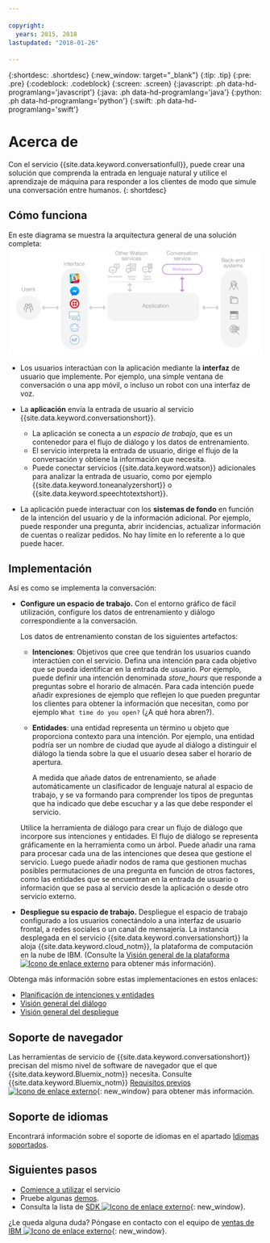 ```yaml
---

copyright:
  years: 2015, 2018
lastupdated: "2018-01-26"

---
```


{:shortdesc: .shortdesc}
{:new_window: target="_blank"}
{:tip: .tip}
{:pre: .pre}
{:codeblock: .codeblock}
{:screen: .screen}
{:javascript: .ph data-hd-programlang='javascript'}
{:java: .ph data-hd-programlang='java'}
{:python: .ph data-hd-programlang='python'}
{:swift: .ph data-hd-programlang='swift'}

# Acerca de

Con el servicio {{site.data.keyword.conversationfull}}, puede crear una solución que comprenda la entrada en lenguaje natural y utilice el aprendizaje de máquina para responder a los clientes de modo que simule una conversación entre humanos.
{: shortdesc}

## Cómo funciona 

En este diagrama se muestra la arquitectura general de una solución completa:![Diagrama de flujo del servicio](images/conversation_arch_overview.png)

- Los usuarios interactúan con la aplicación mediante la **interfaz** de usuario que implemente. Por ejemplo, una simple ventana de conversación o una app móvil, o incluso un robot con una interfaz de voz.

- La **aplicación** envía la entrada de usuario al servicio {{site.data.keyword.conversationshort}}.
    - La aplicación se conecta a un *espacio de trabajo*, que es un contenedor para el flujo de diálogo y los datos de entrenamiento.
    - El servicio interpreta la entrada de usuario, dirige el flujo de la conversación y obtiene la información que necesita.
    - Puede conectar servicios {{site.data.keyword.watson}} adicionales para analizar la entrada de usuario, como por ejemplo {{site.data.keyword.toneanalyzershort}} o {{site.data.keyword.speechtotextshort}}.

- La aplicación puede interactuar con los **sistemas de fondo** en función de la intención del usuario y de la información adicional. Por ejemplo, puede responder una pregunta, abrir incidencias, actualizar información de cuentas o realizar pedidos. No hay límite en lo referente a lo que puede hacer.

## Implementación

Así es como se implementa la conversación:

- **Configure un espacio de trabajo.** Con el entorno gráfico de fácil utilización, configure los datos de entrenamiento y diálogo correspondiente a la conversación.

    Los datos de entrenamiento constan de los siguientes artefactos:
    - **Intenciones**: Objetivos que cree que tendrán los usuarios cuando interactúen con el servicio. Defina una intención para cada objetivo que se pueda identificar en la entrada de usuario. Por ejemplo, puede definir una intención denominada *store_hours* que responde a preguntas sobre el horario de almacén. Para cada intención puede añadir expresiones de ejemplo que reflejen lo que pueden preguntar los clientes para obtener la información que necesitan, como por ejemplo `What time do you open?` (¿A qué hora abren?).
    - **Entidades**: una entidad representa un término u objeto que proporciona contexto para una intención. Por ejemplo, una entidad podría ser un nombre de ciudad que ayude al diálogo a distinguir el diálogo la tienda sobre la que el usuario desea saber el horario de apertura.

      A medida que añade datos de entrenamiento, se añade automáticamente un clasificador de lenguaje natural al espacio de trabajo, y se va formando para comprender los tipos de preguntas que ha indicado que debe escuchar y a las que debe responder el servicio.

    Utilice la herramienta de diálogo para crear un flujo de diálogo que incorpore sus intenciones y entidades. El flujo de diálogo se representa gráficamente en la herramienta como un árbol. Puede añadir una rama para procesar cada una de las intenciones que desea que gestione el servicio. Luego puede añadir nodos de rama que gestionen muchas posibles permutaciones de una pregunta en función de otros factores, como las entidades que se encuentran en la entrada de usuario o información que se pasa al servicio desde la aplicación o desde otro servicio externo.

- **Despliegue su espacio de trabajo.** Despliegue el espacio de trabajo configurado a los usuarios conectándolo a una interfaz de usuario frontal, a redes sociales o un canal de mensajería. La instancia desplegada en el servicio {{site.data.keyword.conversationshort}} la aloja {{site.data.keyword.cloud_notm}}, la plataforma de computación en la nube de IBM. 
(Consulte la [Visión general de la plataforma ![Icono de enlace externo](../../icons/launch-glyph.svg "Icono de enlace externo")](https://console.bluemix.net/docs/overview/ibm-cloud.html#overview) para obtener más información). 

Obtenga más información sobre estas implementaciones en estos enlaces: 

- [Planificación de intenciones y entidades](intents-entities.html#planning-your-entities)
- [Visión general del diálogo](dialog-overview.html)
- [Visión general del despliegue](deploy.html)

## Soporte de navegador

Las herramientas de servicio de {{site.data.keyword.conversationshort}} precisan del mismo nivel de software de navegador que el que {{site.data.keyword.Bluemix_notm}} necesita. Consulte {{site.data.keyword.Bluemix_notm}} [Requisitos previos ![Icono de enlace externo](../../icons/launch-glyph.svg "Icono de enlace externo")](https://console.bluemix.net/docs/overview/prereqs.html#browsers){: new_window} para obtener más información. 

## Soporte de idiomas

Encontrará información sobre el soporte de idiomas en el apartado [Idiomas soportados](lang-support.html).

## Siguientes pasos

- [Comience a utilizar](getting-started.html) el servicio
- Pruebe algunas [demos](sample-applications.html).
- Consulta la lista de [SDK ![Icono de enlace externo](../../icons/launch-glyph.svg "Icono de enlace externo")](https://www.ibm.com/watson/developercloud/developer-tools.html){: new_window}.

¿Le queda alguna duda? Póngase en contacto con el equipo de [ventas de IBM ![Icono de enlace externo](../../icons/launch-glyph.svg "Icono de enlace externo")](https://www-01.ibm.com/marketing/iwm/dre/signup?source=urx-20970){: new_window}. 

